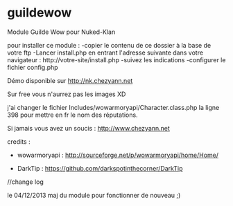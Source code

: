 guildewow
=========

Module Guilde Wow pour Nuked-Klan

pour installer ce module :
-copier le contenu de ce dossier à la base de votre ftp
-Lancer install.php en entrant l'adresse suivante dans votre navigateur : http://votre-site/install.php
-suivez les indications
-configurer le fichier config.php

Démo disponible sur http://nk.chezyann.net

Sur free vous n'aurrez pas les images XD

j'ai changer le fichier Includes/wowarmoryapi/Character.class.php la ligne 398 pour mettre en fr le nom des réputations.

Si jamais vous avez un soucis : http://www.chezyann.net


credits :

* wowarmoryapi : http://sourceforge.net/p/wowarmoryapi/home/Home/

* DarkTip : https://github.com/darkspotinthecorner/DarkTip


//change log

le 04/12/2013 maj du module pour fonctionner de nouveau ;)
